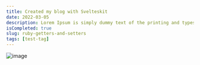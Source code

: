 ```yaml
---
title: Created my blog with Svelteskit
date: 2022-03-05
description: Lorem Ipsum is simply dummy text of the printing and typesetting industry. Lorem Ipsum has been the industry's standard dummy text ever since the 1500s,
isCompleted: true
slug: ruby-getters-and-setters
tags: [test-tag]
---
```



![image](https://user-images.githubusercontent.com/32632542/157171355-6345e6bf-420a-45ca-a0ec-83e0a7d924ef.png)
